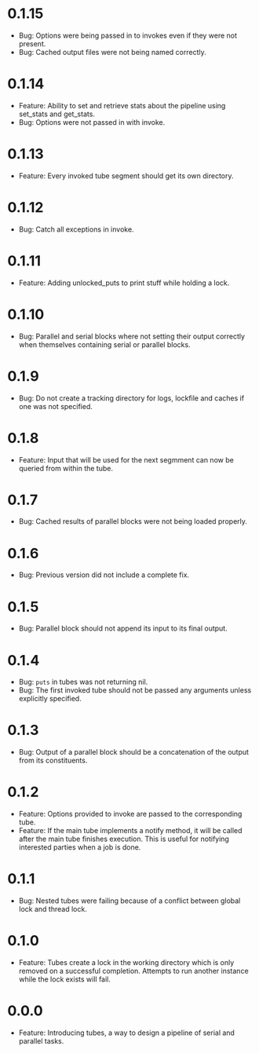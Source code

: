# 0.1.15
  * Bug: Options were being passed in to invokes even if they were not present.
  * Bug: Cached output files were not being named correctly.

# 0.1.14
  * Feature: Ability to set and retrieve stats about the pipeline using set_stats and get_stats.
  * Bug: Options were not passed in with invoke.

# 0.1.13
  * Feature: Every invoked tube segment should get its own directory.

# 0.1.12
  * Bug: Catch all exceptions in invoke.

# 0.1.11
  * Feature: Adding unlocked_puts to print stuff while holding a lock.

# 0.1.10
  * Bug: Parallel and serial blocks where not setting their output correctly when themselves containing serial or parallel blocks.

# 0.1.9
  * Bug: Do not create a tracking directory for logs, lockfile and caches if one was not specified.

# 0.1.8
  * Feature: Input that will be used for the next segmment can now be queried from within the tube.

# 0.1.7
  * Bug: Cached results of parallel blocks were not being loaded properly.

# 0.1.6
  * Bug: Previous version did not include a complete fix.

# 0.1.5
  * Bug: Parallel block should not append its input to its final output.

# 0.1.4
  * Bug: `puts` in tubes was not returning nil.
  * Bug: The first invoked tube should not be passed any arguments unless explicitly specified.
# 0.1.3
  * Bug: Output of a parallel block should be a concatenation of the output from its constituents.

# 0.1.2
  * Feature: Options provided to invoke are passed to the corresponding tube.
  * Feature: If the main tube implements a notify method, it will be called after the main tube finishes execution. This is useful for notifying interested parties when a job is done.

# 0.1.1
  * Bug: Nested tubes were failing because of a conflict between global lock and thread lock.

# 0.1.0
  * Feature: Tubes create a lock in the working directory which is only removed on a successful completion. Attempts to run another instance while the lock exists will fail.

# 0.0.0
  * Feature: Introducing tubes, a way to design a pipeline of serial and parallel tasks.
